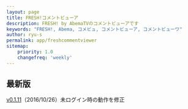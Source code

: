```yaml
---
layout: page
title: FRESH!コメントビューア
description: FRESH! by AbemaTVのコメントビューアです
keywords: "FRESH!, Abema, コメビュ, コメントビューア, コメントビューワ"
author: ryu-s
permalink: app/freshcommentviewer
sitemap:
    priority: 1.0
    changefreq: 'weekly'	
---
```



## 最新版
[v0.1.11](https://github.com/ryu-s/AbemaFreshCommentViewer/releases/download/v0.1.11/AbemaFreshCommentViewer_v0.1.11.zip)（2016/10/26）未ログイン時の動作を修正  

